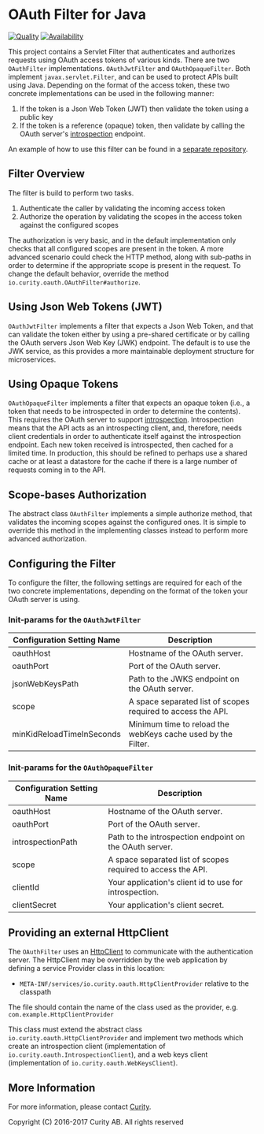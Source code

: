 # OAuth Filter for Java

[![Quality](https://img.shields.io/badge/quality-test-yellow)](https://curity.io/resources/code-examples/status/)
[![Availability](https://img.shields.io/badge/availability-source-blue)](https://curity.io/resources/code-examples/status/)

This project contains a Servlet Filter that authenticates and authorizes requests using OAuth access tokens of various kinds. There are two `OAuthFilter` implementations. `OAuthJwtFilter` and `OAuthOpaqueFilter`. Both implement `javax.servlet.Filter`, and can be used to protect APIs built using Java. Depending on the format of the access token, these two concrete implementations can be used in the following manner:

1. If the token is a Json Web Token (JWT) then validate the token using a public key
2. If the token is a reference (opaque) token, then validate by calling the OAuth server's
[introspection](https://tools.ietf.org/search/rfc7662) endpoint.

An example of how to use this filter can be found in a [separate repository](https://github.com/curityio/example-java-oauth-protected-api).

## Filter Overview

The filter is build to perform two tasks.

1. Authenticate the caller by validating the incoming access token
2. Authorize the operation by validating the scopes in the access token against the configured scopes

The authorization is very basic, and in the default implementation only checks that all configured scopes are present in the token. A more advanced scenario could check the HTTP method, along with sub-paths in order to determine if the appropriate scope is present in the request. To change the default behavior, override the method `io.curity.oauth.OAuthFilter#authorize`.

## Using Json Web Tokens (JWT)

`OAuthJwtFilter` implements a filter that expects a Json Web Token, and that can validate the token either by using a pre-shared certificate or by calling the OAuth servers Json Web Key (JWK) endpoint. The default is to use the JWK service, as this provides a more maintainable deployment structure for microservices.

## Using Opaque Tokens

`OAuthOpaqueFilter` implements a filter that expects an opaque token (i.e., a token that needs to be introspected in order to determine the contents). This requires the OAuth server to support [introspection](https://tools.ietf.org/search/rfc7662). Introspection means that the API acts as an introspecting client, and, therefore, needs client credentials in order to authenticate itself against the introspection endpoint. Each new token received is introspected, then cached for a limited time. In production, this should be refined to perhaps use a shared cache or at least a datastore for the cache if there is a large number of requests coming in to the API.

## Scope-bases Authorization

The abstract class `OAuthFilter` implements a simple authorize method, that validates the incoming scopes against the configured ones. It is simple to override this method in the implementing classes instead to perform more advanced authorization.

## Configuring the Filter

To configure the filter, the following settings are required for each of the two concrete implementations, depending on the format of the token your OAuth server is using.

### Init-params for the `OAuthJwtFilter`

Configuration Setting Name | Description
---------------------------|----------------
oauthHost                  | Hostname of the OAuth server.
oauthPort                  | Port of the OAuth server.
jsonWebKeysPath            | Path to the JWKS endpoint on the OAuth server.
scope                      | A space separated list of scopes required to access the API.
minKidReloadTimeInSeconds  | Minimum time to reload the webKeys cache used by the Filter.

### Init-params for the `OAuthOpaqueFilter`

Configuration Setting Name | Description
---------------------------|----------------
oauthHost                  | Hostname of the OAuth server.
oauthPort                  | Port of the OAuth server.
introspectionPath          | Path to the introspection endpoint on the OAuth server.
scope                      | A space separated list of scopes required to access the API.
clientId                   | Your application's client id to use for introspection.
clientSecret               | Your application's client secret.

## Providing an external HttpClient

The `OAuthFilter` uses an [HttpClient](https://hc.apache.org/httpcomponents-client-ga/) to communicate with the authentication server. The HttpClient may be overridden by the web application by defining a service Provider class in this location:

* `META-INF/services/io.curity.oauth.HttpClientProvider` relative to the classpath

The file should contain the name of the class used as the provider, e.g. `com.example.HttpClientProvider`

This class must extend the abstract class `io.curity.oauth.HttpClientProvider` and implement two methods which create an introspection client (implementation of `io.curity.oauth.IntrospectionClient`), and a web keys client (implementation of `io.curity.oauth.WebKeysClient`).

## More Information

For more information, please contact [Curity](http://curity.io).

Copyright (C) 2016-2017 Curity AB. All rights reserved
